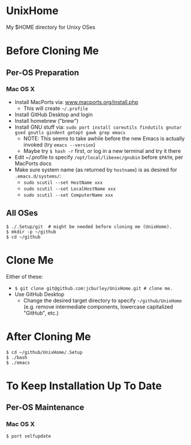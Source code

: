 # UnixHome
My $HOME directory for Unixy OSes

# Before Cloning Me

## Per-OS Preparation
### Mac OS X
- Install MacPorts via: www.macports.org/install.php
  - This will create `~/.profile`
- Install GitHub Desktop and login
- Install homebrew ("brew")
- Install GNU stuff via:
    `sudo port install coreutils findutils gnutar gsed gnutls gindent getopt gawk grep emacs`
  - NOTE: This seems to take awhile before the new Emacs is actually invoked (try `emacs --version`)
  - Maybe try `$ hash -r` first, or log in a new terminal and try it there
- Edit ~/.profile to specify `/opt/local/libexec/gnubin` before `$PATH`, per MacPorts docs
- Make sure system name (as returned by `hostname`) is as desired for `.emacs.d/systems/`:
  - `sudo scutil --set HostName xxx`
  - `sudo scutil --set LocalHostName xxx`
  - `sudo scutil --set ComputerName xxx`

## All OSes
```
$ ./.Setup/git  # might be needed before cloning me (UnixHome).
$ mkdir -p ~/github
$ cd ~/github
```

# Clone Me

Either of these:
- `$ git clone git@github.com:jcburley/UnixHome.git # clone me.`
- Use GitHub Desktop
  - Change the desired target directory to specify `~/github/UnixHome` (e.g. remove intermediate components, lowercase capitalized "GitHub", etc.)

# After Cloning Me
```
$ cd ~/github/UnixHome/.Setup
$ ./bash
$ ./emacs
```

# To Keep Installation Up To Date

## Per-OS Maintenance
### Mac OS X
```
$ port selfupdate
```

